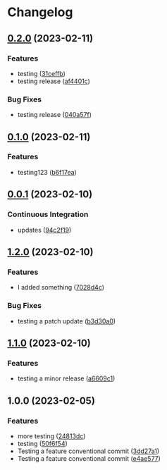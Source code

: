 # Changelog

## [0.2.0](https://github.com/jearle10/cscart-rs/compare/v0.1.0...v0.2.0) (2023-02-11)


### Features

* testing ([31ceffb](https://github.com/jearle10/cscart-rs/commit/31ceffb52748a157c4dead28b22a1ac94b85282c))
* testing release ([af4401c](https://github.com/jearle10/cscart-rs/commit/af4401ca521cfafac5f3284f0f3d8dd31df0830a))


### Bug Fixes

* testing release ([040a57f](https://github.com/jearle10/cscart-rs/commit/040a57f9b2bfd0e9ecc05f318d9505c36fa5fc57))

## [0.1.0](https://github.com/jearle10/cscart-rs/compare/v0.0.1...v0.1.0) (2023-02-11)


### Features

* testing123 ([b6f17ea](https://github.com/jearle10/cscart-rs/commit/b6f17ea9f1086c7873f85671c8f60c1f976320cb))

## [0.0.1](https://github.com/jearle10/cscart-rs/compare/v1.2.0...v0.0.1) (2023-02-10)


### Continuous Integration

* updates ([94c2f19](https://github.com/jearle10/cscart-rs/commit/94c2f19c3ffe751225b8b5be4ddddabdcee8f4f2))

## [1.2.0](https://github.com/jearle10/cscart-rs/compare/v1.1.0...v1.2.0) (2023-02-10)


### Features

* I added something ([7028d4c](https://github.com/jearle10/cscart-rs/commit/7028d4c2fdb38be6a3b402d079a0c156e3dcc929))


### Bug Fixes

* testing a patch update ([b3d30a0](https://github.com/jearle10/cscart-rs/commit/b3d30a0a00e3cb68b6e74b91a32449887912ef79))

## [1.1.0](https://github.com/jearle10/cscart-rs/compare/v1.0.0...v1.1.0) (2023-02-10)


### Features

* testing a minor release ([a6609c1](https://github.com/jearle10/cscart-rs/commit/a6609c1747d5b3f7fd366071058082ceb85b0735))

## 1.0.0 (2023-02-05)


### Features

* more testing ([24813dc](https://github.com/jearle10/cscart-rs/commit/24813dc6a93bcdfb82b8915a0bf932dc16d91ae0))
* testing ([50f6f54](https://github.com/jearle10/cscart-rs/commit/50f6f54e89367fda9041aacc431988752548e620))
* Testing a feature conventional commit ([3dd27a1](https://github.com/jearle10/cscart-rs/commit/3dd27a1b12fd047a1e2e1dc58a2a19bd8090cb23))
* Testing a feature conventional commit ([e4ae577](https://github.com/jearle10/cscart-rs/commit/e4ae57763af8066cb0d3ed303dccecb1b2e553d0))
